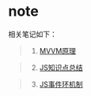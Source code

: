 # note

相关笔记如下：

> 1. [MVVM原理](https://github.com/Megan-TA/note/tree/master/segmentfault/MVVM%E5%8E%9F%E7%90%86)

> 2. [JS知识点总结](https://github.com/Megan-TA/note/blob/master/note/js%E7%9F%A5%E8%AF%86%E7%82%B9%E6%80%BB%E7%BB%93.md)

> 3. [JS事件环机制](https://github.com/Megan-TA/note/blob/master/note/js%E4%BA%8B%E4%BB%B6%E5%BE%AA%E7%8E%AF.md)

